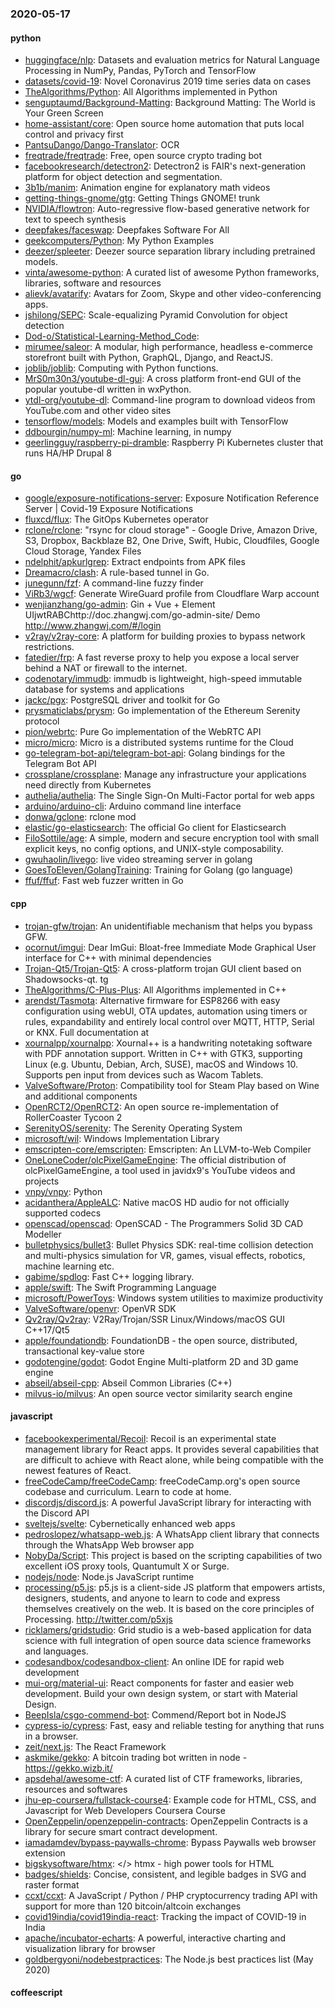 ### 2020-05-17

#### python
* [huggingface/nlp](https://github.com/huggingface/nlp): Datasets and evaluation metrics for Natural Language Processing in NumPy, Pandas, PyTorch and TensorFlow
* [datasets/covid-19](https://github.com/datasets/covid-19): Novel Coronavirus 2019 time series data on cases
* [TheAlgorithms/Python](https://github.com/TheAlgorithms/Python): All Algorithms implemented in Python
* [senguptaumd/Background-Matting](https://github.com/senguptaumd/Background-Matting): Background Matting: The World is Your Green Screen
* [home-assistant/core](https://github.com/home-assistant/core):  Open source home automation that puts local control and privacy first
* [PantsuDango/Dango-Translator](https://github.com/PantsuDango/Dango-Translator):   OCR
* [freqtrade/freqtrade](https://github.com/freqtrade/freqtrade): Free, open source crypto trading bot
* [facebookresearch/detectron2](https://github.com/facebookresearch/detectron2): Detectron2 is FAIR's next-generation platform for object detection and segmentation.
* [3b1b/manim](https://github.com/3b1b/manim): Animation engine for explanatory math videos
* [getting-things-gnome/gtg](https://github.com/getting-things-gnome/gtg): Getting Things GNOME! trunk
* [NVIDIA/flowtron](https://github.com/NVIDIA/flowtron): Auto-regressive flow-based generative network for text to speech synthesis
* [deepfakes/faceswap](https://github.com/deepfakes/faceswap): Deepfakes Software For All
* [geekcomputers/Python](https://github.com/geekcomputers/Python): My Python Examples
* [deezer/spleeter](https://github.com/deezer/spleeter): Deezer source separation library including pretrained models.
* [vinta/awesome-python](https://github.com/vinta/awesome-python): A curated list of awesome Python frameworks, libraries, software and resources
* [alievk/avatarify](https://github.com/alievk/avatarify): Avatars for Zoom, Skype and other video-conferencing apps.
* [jshilong/SEPC](https://github.com/jshilong/SEPC): Scale-equalizing Pyramid Convolution for object detection
* [Dod-o/Statistical-Learning-Method_Code](https://github.com/Dod-o/Statistical-Learning-Method_Code): 
* [mirumee/saleor](https://github.com/mirumee/saleor): A modular, high performance, headless e-commerce storefront built with Python, GraphQL, Django, and ReactJS.
* [joblib/joblib](https://github.com/joblib/joblib): Computing with Python functions.
* [MrS0m30n3/youtube-dl-gui](https://github.com/MrS0m30n3/youtube-dl-gui): A cross platform front-end GUI of the popular youtube-dl written in wxPython.
* [ytdl-org/youtube-dl](https://github.com/ytdl-org/youtube-dl): Command-line program to download videos from YouTube.com and other video sites
* [tensorflow/models](https://github.com/tensorflow/models): Models and examples built with TensorFlow
* [ddbourgin/numpy-ml](https://github.com/ddbourgin/numpy-ml): Machine learning, in numpy
* [geerlingguy/raspberry-pi-dramble](https://github.com/geerlingguy/raspberry-pi-dramble): Raspberry Pi Kubernetes cluster that runs HA/HP Drupal 8

#### go
* [google/exposure-notifications-server](https://github.com/google/exposure-notifications-server): Exposure Notification Reference Server | Covid-19 Exposure Notifications
* [fluxcd/flux](https://github.com/fluxcd/flux): The GitOps Kubernetes operator
* [rclone/rclone](https://github.com/rclone/rclone): "rsync for cloud storage" - Google Drive, Amazon Drive, S3, Dropbox, Backblaze B2, One Drive, Swift, Hubic, Cloudfiles, Google Cloud Storage, Yandex Files
* [ndelphit/apkurlgrep](https://github.com/ndelphit/apkurlgrep): Extract endpoints from APK files
* [Dreamacro/clash](https://github.com/Dreamacro/clash): A rule-based tunnel in Go.
* [junegunn/fzf](https://github.com/junegunn/fzf):  A command-line fuzzy finder
* [ViRb3/wgcf](https://github.com/ViRb3/wgcf): Generate WireGuard profile from Cloudflare Warp account
* [wenjianzhang/go-admin](https://github.com/wenjianzhang/go-admin): Gin + Vue + Element UIjwtRABChttp://doc.zhangwj.com/go-admin-site/ Demo http://www.zhangwj.com/#/login
* [v2ray/v2ray-core](https://github.com/v2ray/v2ray-core): A platform for building proxies to bypass network restrictions.
* [fatedier/frp](https://github.com/fatedier/frp): A fast reverse proxy to help you expose a local server behind a NAT or firewall to the internet.
* [codenotary/immudb](https://github.com/codenotary/immudb): immudb is lightweight, high-speed immutable database for systems and applications
* [jackc/pgx](https://github.com/jackc/pgx): PostgreSQL driver and toolkit for Go
* [prysmaticlabs/prysm](https://github.com/prysmaticlabs/prysm): Go implementation of the Ethereum Serenity protocol
* [pion/webrtc](https://github.com/pion/webrtc): Pure Go implementation of the WebRTC API
* [micro/micro](https://github.com/micro/micro): Micro is a distributed systems runtime for the Cloud
* [go-telegram-bot-api/telegram-bot-api](https://github.com/go-telegram-bot-api/telegram-bot-api): Golang bindings for the Telegram Bot API
* [crossplane/crossplane](https://github.com/crossplane/crossplane): Manage any infrastructure your applications need directly from Kubernetes
* [authelia/authelia](https://github.com/authelia/authelia): The Single Sign-On Multi-Factor portal for web apps
* [arduino/arduino-cli](https://github.com/arduino/arduino-cli): Arduino command line interface
* [donwa/gclone](https://github.com/donwa/gclone): rclone mod
* [elastic/go-elasticsearch](https://github.com/elastic/go-elasticsearch): The official Go client for Elasticsearch
* [FiloSottile/age](https://github.com/FiloSottile/age): A simple, modern and secure encryption tool with small explicit keys, no config options, and UNIX-style composability.
* [gwuhaolin/livego](https://github.com/gwuhaolin/livego): live video streaming server in golang
* [GoesToEleven/GolangTraining](https://github.com/GoesToEleven/GolangTraining): Training for Golang (go language)
* [ffuf/ffuf](https://github.com/ffuf/ffuf): Fast web fuzzer written in Go

#### cpp
* [trojan-gfw/trojan](https://github.com/trojan-gfw/trojan): An unidentifiable mechanism that helps you bypass GFW.
* [ocornut/imgui](https://github.com/ocornut/imgui): Dear ImGui: Bloat-free Immediate Mode Graphical User interface for C++ with minimal dependencies
* [Trojan-Qt5/Trojan-Qt5](https://github.com/Trojan-Qt5/Trojan-Qt5): A cross-platform trojan GUI client based on Shadowsocks-qt. tg
* [TheAlgorithms/C-Plus-Plus](https://github.com/TheAlgorithms/C-Plus-Plus): All Algorithms implemented in C++
* [arendst/Tasmota](https://github.com/arendst/Tasmota): Alternative firmware for ESP8266 with easy configuration using webUI, OTA updates, automation using timers or rules, expandability and entirely local control over MQTT, HTTP, Serial or KNX. Full documentation at
* [xournalpp/xournalpp](https://github.com/xournalpp/xournalpp): Xournal++ is a handwriting notetaking software with PDF annotation support. Written in C++ with GTK3, supporting Linux (e.g. Ubuntu, Debian, Arch, SUSE), macOS and Windows 10. Supports pen input from devices such as Wacom Tablets.
* [ValveSoftware/Proton](https://github.com/ValveSoftware/Proton): Compatibility tool for Steam Play based on Wine and additional components
* [OpenRCT2/OpenRCT2](https://github.com/OpenRCT2/OpenRCT2): An open source re-implementation of RollerCoaster Tycoon 2 
* [SerenityOS/serenity](https://github.com/SerenityOS/serenity): The Serenity Operating System 
* [microsoft/wil](https://github.com/microsoft/wil): Windows Implementation Library
* [emscripten-core/emscripten](https://github.com/emscripten-core/emscripten): Emscripten: An LLVM-to-Web Compiler
* [OneLoneCoder/olcPixelGameEngine](https://github.com/OneLoneCoder/olcPixelGameEngine): The official distribution of olcPixelGameEngine, a tool used in javidx9's YouTube videos and projects
* [vnpy/vnpy](https://github.com/vnpy/vnpy): Python
* [acidanthera/AppleALC](https://github.com/acidanthera/AppleALC): Native macOS HD audio for not officially supported codecs
* [openscad/openscad](https://github.com/openscad/openscad): OpenSCAD - The Programmers Solid 3D CAD Modeller
* [bulletphysics/bullet3](https://github.com/bulletphysics/bullet3): Bullet Physics SDK: real-time collision detection and multi-physics simulation for VR, games, visual effects, robotics, machine learning etc.
* [gabime/spdlog](https://github.com/gabime/spdlog): Fast C++ logging library.
* [apple/swift](https://github.com/apple/swift): The Swift Programming Language
* [microsoft/PowerToys](https://github.com/microsoft/PowerToys): Windows system utilities to maximize productivity
* [ValveSoftware/openvr](https://github.com/ValveSoftware/openvr): OpenVR SDK
* [Qv2ray/Qv2ray](https://github.com/Qv2ray/Qv2ray):   V2Ray/Trojan/SSR  Linux/Windows/macOS  GUI  C++17/Qt5  
* [apple/foundationdb](https://github.com/apple/foundationdb): FoundationDB - the open source, distributed, transactional key-value store
* [godotengine/godot](https://github.com/godotengine/godot): Godot Engine  Multi-platform 2D and 3D game engine
* [abseil/abseil-cpp](https://github.com/abseil/abseil-cpp): Abseil Common Libraries (C++)
* [milvus-io/milvus](https://github.com/milvus-io/milvus): An open source vector similarity search engine

#### javascript
* [facebookexperimental/Recoil](https://github.com/facebookexperimental/Recoil): Recoil is an experimental state management library for React apps. It provides several capabilities that are difficult to achieve with React alone, while being compatible with the newest features of React.
* [freeCodeCamp/freeCodeCamp](https://github.com/freeCodeCamp/freeCodeCamp): freeCodeCamp.org's open source codebase and curriculum. Learn to code at home.
* [discordjs/discord.js](https://github.com/discordjs/discord.js): A powerful JavaScript library for interacting with the Discord API
* [sveltejs/svelte](https://github.com/sveltejs/svelte): Cybernetically enhanced web apps
* [pedroslopez/whatsapp-web.js](https://github.com/pedroslopez/whatsapp-web.js): A WhatsApp client library that connects through the WhatsApp Web browser app
* [NobyDa/Script](https://github.com/NobyDa/Script): This project is based on the scripting capabilities of two excellent iOS proxy tools, Quantumult X or Surge.
* [nodejs/node](https://github.com/nodejs/node): Node.js JavaScript runtime 
* [processing/p5.js](https://github.com/processing/p5.js): p5.js is a client-side JS platform that empowers artists, designers, students, and anyone to learn to code and express themselves creatively on the web. It is based on the core principles of Processing. http://twitter.com/p5xjs 
* [ricklamers/gridstudio](https://github.com/ricklamers/gridstudio): Grid studio is a web-based application for data science with full integration of open source data science frameworks and languages.
* [codesandbox/codesandbox-client](https://github.com/codesandbox/codesandbox-client): An online IDE for rapid web development
* [mui-org/material-ui](https://github.com/mui-org/material-ui): React components for faster and easier web development. Build your own design system, or start with Material Design.
* [BeepIsla/csgo-commend-bot](https://github.com/BeepIsla/csgo-commend-bot): Commend/Report bot in NodeJS
* [cypress-io/cypress](https://github.com/cypress-io/cypress): Fast, easy and reliable testing for anything that runs in a browser.
* [zeit/next.js](https://github.com/zeit/next.js): The React Framework
* [askmike/gekko](https://github.com/askmike/gekko): A bitcoin trading bot written in node - https://gekko.wizb.it/
* [apsdehal/awesome-ctf](https://github.com/apsdehal/awesome-ctf): A curated list of CTF frameworks, libraries, resources and softwares
* [jhu-ep-coursera/fullstack-course4](https://github.com/jhu-ep-coursera/fullstack-course4): Example code for HTML, CSS, and Javascript for Web Developers Coursera Course
* [OpenZeppelin/openzeppelin-contracts](https://github.com/OpenZeppelin/openzeppelin-contracts): OpenZeppelin Contracts is a library for secure smart contract development.
* [iamadamdev/bypass-paywalls-chrome](https://github.com/iamadamdev/bypass-paywalls-chrome): Bypass Paywalls web browser extension
* [bigskysoftware/htmx](https://github.com/bigskysoftware/htmx): </> htmx - high power tools for HTML
* [badges/shields](https://github.com/badges/shields): Concise, consistent, and legible badges in SVG and raster format
* [ccxt/ccxt](https://github.com/ccxt/ccxt): A JavaScript / Python / PHP cryptocurrency trading API with support for more than 120 bitcoin/altcoin exchanges
* [covid19india/covid19india-react](https://github.com/covid19india/covid19india-react): Tracking the impact of COVID-19 in India
* [apache/incubator-echarts](https://github.com/apache/incubator-echarts): A powerful, interactive charting and visualization library for browser
* [goldbergyoni/nodebestpractices](https://github.com/goldbergyoni/nodebestpractices):  The Node.js best practices list (May 2020)

#### coffeescript
